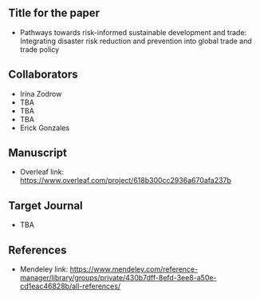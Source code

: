 ## Title for the paper

- Pathways towards risk-informed sustainable development and trade: Integrating disaster risk reduction and prevention into global trade and trade policy


## Collaborators

- Irina Zodrow
- TBA
- TBA
- TBA
- Erick Gonzales


## Manuscript

- Overleaf link: https://www.overleaf.com/project/618b300cc2936a670afa237b


## Target Journal

- TBA


## References

- Mendeley link: https://www.mendeley.com/reference-manager/library/groups/private/430b7dff-8efd-3ee8-a50e-cd1eac46828b/all-references/

